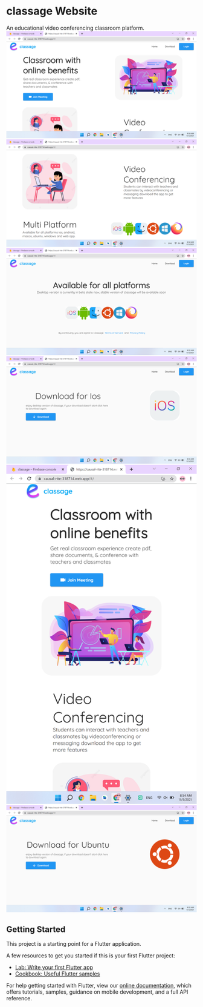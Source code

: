 # classage Website

An educational video conferencing classroom platform.</br>
![Homepage](https://github.com/RaghvShukla/classage_website/blob/master/images/homepage1.png)
![Homepage](https://github.com/RaghvShukla/classage_website/blob/master/images/homepage2.png)
![download page](https://github.com/RaghvShukla/classage_website/blob/master/images/download.png)
![ios page](https://github.com/RaghvShukla/classage_website/blob/master/images/ios.png)
![Homepage](https://github.com/RaghvShukla/classage_website/blob/master/images/homepageP.png)
![ubuntu page](https://github.com/RaghvShukla/classage_website/blob/master/images/ubuntu.png)

## Getting Started

This project is a starting point for a Flutter application.

A few resources to get you started if this is your first Flutter project:

- [Lab: Write your first Flutter app](https://flutter.dev/docs/get-started/codelab)
- [Cookbook: Useful Flutter samples](https://flutter.dev/docs/cookbook)

For help getting started with Flutter, view our
[online documentation](https://flutter.dev/docs), which offers tutorials,
samples, guidance on mobile development, and a full API reference.
